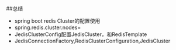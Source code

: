 ##总结
* spring boot redis Cluster的配置使用
* spring.redis.cluster.nodes=
* JedisClusterConfig配置JedisCluster，和RedisTemplate
* JedisConnectionFactory,RedisClusterConfiguration,JedisCluster